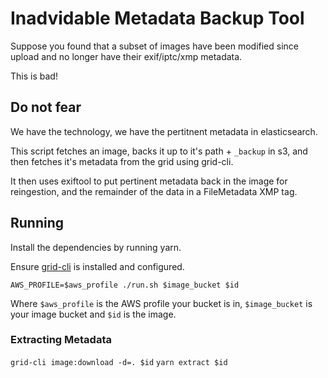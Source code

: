 # Inadvidable Metadata Backup Tool

Suppose you found that a subset of images have been modified since upload and no longer have their exif/iptc/xmp metadata.

This is bad!

## Do not fear

We have the technology, we have the pertitnent metadata in elasticsearch.

This script fetches an image, backs it up to it's path + `_backup` in s3, and then fetches it's metadata from the grid using grid-cli.

It then uses exiftool to put pertinent metadata back in the image for reingestion, and the remainder of the data in a FileMetadata XMP tag.

## Running

Install the dependencies by running yarn.

Ensure [grid-cli](https://github.com/guardian/grid-cli) is installed and configured.

`AWS_PROFILE=$aws_profile ./run.sh $image_bucket $id`

Where `$aws_profile` is the AWS profile your bucket is in, `$image_bucket` is your image bucket and `$id` is the image.

### Extracting Metadata

`grid-cli image:download -d=. $id`
`yarn extract $id`
